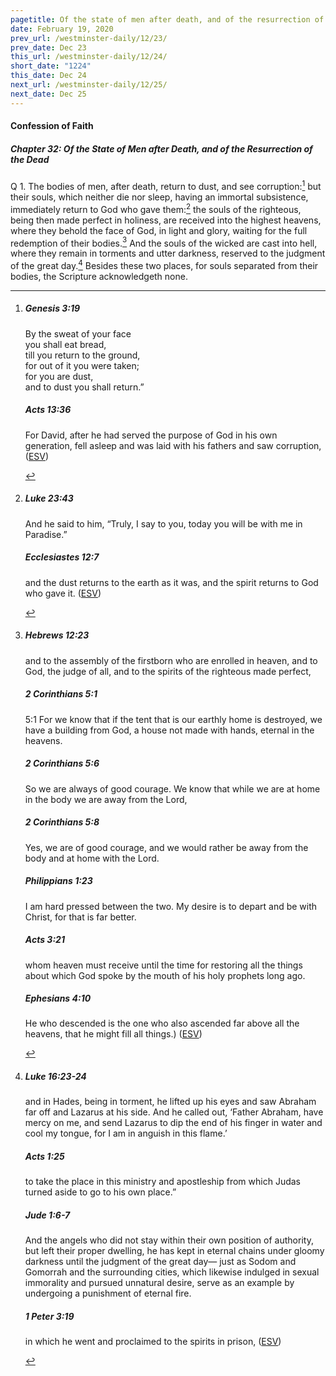 ```yaml
---
pagetitle: Of the state of men after death, and of the resurrection of the dead, part 1
date: February 19, 2020
prev_url: /westminster-daily/12/23/
prev_date: Dec 23
this_url: /westminster-daily/12/24/
short_date: "1224"
this_date: Dec 24
next_url: /westminster-daily/12/25/
next_date: Dec 25
---
```


#### Confession of Faith

##### Chapter 32: Of the State of Men after Death, and of the Resurrection of the Dead

<span class="q">Q 1.</span> The bodies of men, after death, return to dust, and see corruption:[^fnref:wcf1] but their souls, which neither die nor sleep, having an immortal subsistence, immediately return to God who gave them:[^fnref:wcf2] the souls of the righteous, being then made perfect in holiness, are received into the highest heavens, where they behold the face of God, in light and glory, waiting for the full redemption of their bodies.[^fnref:wcf3] And the souls of the wicked are cast into hell, where they remain in torments and utter darkness, reserved to the judgment of the great day.[^fnref:wcf4] Besides these two places, for souls separated from their bodies, the Scripture acknowledgeth none.

[^fnref:wcf1]: <div class="esv"><h5>Genesis 3:19</h5> <div class="esv-text"><div class="block-indent"> <p class="line-group" id="p01003019.01-1">By the sweat of your face<br /> <span class="indent"></span>you shall eat bread,<br /> till you return to the ground,<br /> <span class="indent"></span>for out of it you were taken;<br /> for you are dust,<br /> <span class="indent"></span>and to dust you shall return.&#8221;</p> </div> </div><h5>Acts 13:36</h5> <div class="esv-text"><p class="same-paragraph" id="p44013036.01-2">For David, after he had served the purpose of God in his own generation, fell asleep and was laid with his fathers and saw corruption,  (<a href="http://www.esv.org" class="copyright">ESV</a>)</p> </div> </div>

[^fnref:wcf2]: <div class="esv"><h5>Luke 23:43</h5> <div class="esv-text"><p id="p42023043.01-1">And he said to him, <span class="woc">&#8220;Truly, I say to you, today you will be with me in Paradise.&#8221;</span></p> </div><h5>Ecclesiastes 12:7</h5> <div class="esv-text"><p id="p21012007.01-2">and the dust returns to the earth as it was, and the spirit returns to God who gave it.  (<a href="http://www.esv.org" class="copyright">ESV</a>)</p> </div> </div>

[^fnref:wcf3]: <div class="esv"><h5>Hebrews 12:23</h5> <div class="esv-text"><p id="p58012023.01-1">and to the assembly of the firstborn who are enrolled in heaven, and to God, the judge of all, and to the spirits of the righteous made perfect,</p> </div><h5>2 Corinthians 5:1</h5> <div class="esv-text"> <p id="p47005001.04-2"><span class="chapter-num" id="v47005001-2">5:1&nbsp;</span>For we know that if the tent that is our earthly home is destroyed, we have a building from God, a house not made with hands, eternal in the heavens.</p> </div><h5>2 Corinthians 5:6</h5> <div class="esv-text"><p id="p47005006.01-3">So we are always of good courage. We know that while we are at home in the body we are away from the Lord,</p> </div><h5>2 Corinthians 5:8</h5> <div class="esv-text"><p id="p47005008.01-4">Yes, we are of good courage, and we would rather be away from the body and at home with the Lord.</p> </div><h5>Philippians 1:23</h5> <div class="esv-text"><p id="p50001023.01-5">I am hard pressed between the two. My desire is to depart and be with Christ, for that is far better.</p> </div><h5>Acts 3:21</h5> <div class="esv-text"><p id="p44003021.01-6">whom heaven must receive until the time for restoring all the things about which God spoke by the mouth of his holy prophets long ago.</p> </div><h5>Ephesians 4:10</h5> <div class="esv-text"><p id="p49004010.01-7">He who descended is the one who also ascended far above all the heavens, that he might fill all things.)  (<a href="http://www.esv.org" class="copyright">ESV</a>)</p> </div> </div>

[^fnref:wcf4]: <div class="esv"><h5>Luke 16:23-24</h5> <div class="esv-text"><p id="p42016023.01-1"><span class="woc">and in Hades, being in torment, he lifted up his eyes and saw Abraham far off and Lazarus at his side.</span> <span class="woc">And he called out, &#8216;Father Abraham, have mercy on me, and send Lazarus to dip the end of his finger in water and cool my tongue, for I am in anguish in this flame.&#8217;</span></p> </div><h5>Acts 1:25</h5> <div class="esv-text"><p id="p44001025.01-2">to take the place in this ministry and apostleship from which Judas turned aside to go to his own place.&#8221;</p> </div><h5>Jude 1:6-7</h5> <div class="esv-text"><p id="p65001006.01-3">And the angels who did not stay within their own position of authority, but left their proper dwelling, he has kept in eternal chains under gloomy darkness until the judgment of the great day&#8212; just as Sodom and Gomorrah and the surrounding cities, which likewise indulged in sexual immorality and pursued unnatural desire, serve as an example by undergoing a punishment of eternal fire.</p> </div><h5>1 Peter 3:19</h5> <div class="esv-text"><p id="p60003019.01-4">in which he went and proclaimed to the spirits in prison,  (<a href="http://www.esv.org" class="copyright">ESV</a>)</p> </div> </div>

